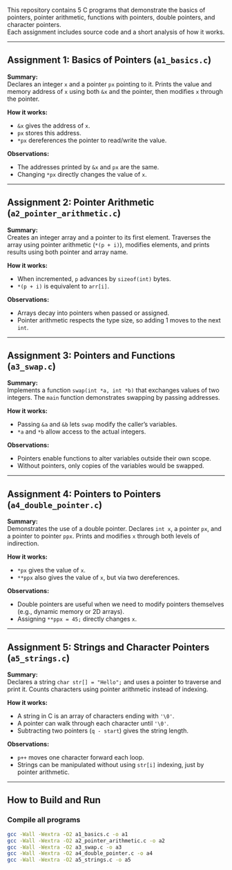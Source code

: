 This repository contains 5 C programs that demonstrate the basics of pointers, pointer arithmetic, functions with pointers, double pointers, and character pointers.  
Each assignment includes source code and a short analysis of how it works.

---

## Assignment 1: Basics of Pointers (`a1_basics.c`)

**Summary:**  
Declares an integer `x` and a pointer `px` pointing to it. Prints the value and memory address of `x` using both `&x` and the pointer, then modifies `x` through the pointer.

**How it works:**  
- `&x` gives the address of `x`.  
- `px` stores this address.  
- `*px` dereferences the pointer to read/write the value.  

**Observations:**  
- The addresses printed by `&x` and `px` are the same.  
- Changing `*px` directly changes the value of `x`.

---

## Assignment 2: Pointer Arithmetic (`a2_pointer_arithmetic.c`)

**Summary:**  
Creates an integer array and a pointer to its first element. Traverses the array using pointer arithmetic (`*(p + i)`), modifies elements, and prints results using both pointer and array name.

**How it works:**  
- When incremented, `p` advances by `sizeof(int)` bytes.  
- `*(p + i)` is equivalent to `arr[i]`.  

**Observations:**  
- Arrays decay into pointers when passed or assigned.  
- Pointer arithmetic respects the type size, so adding 1 moves to the next `int`.

---

## Assignment 3: Pointers and Functions (`a3_swap.c`)

**Summary:**  
Implements a function `swap(int *a, int *b)` that exchanges values of two integers. The `main` function demonstrates swapping by passing addresses.

**How it works:**  
- Passing `&a` and `&b` lets `swap` modify the caller’s variables.  
- `*a` and `*b` allow access to the actual integers.

**Observations:**  
- Pointers enable functions to alter variables outside their own scope.  
- Without pointers, only copies of the variables would be swapped.

---

## Assignment 4: Pointers to Pointers (`a4_double_pointer.c`)

**Summary:**  
Demonstrates the use of a double pointer. Declares `int x`, a pointer `px`, and a pointer to pointer `ppx`. Prints and modifies `x` through both levels of indirection.

**How it works:**  
- `*px` gives the value of `x`.  
- `**ppx` also gives the value of `x`, but via two dereferences.  

**Observations:**  
- Double pointers are useful when we need to modify pointers themselves (e.g., dynamic memory or 2D arrays).  
- Assigning `**ppx = 45;` directly changes `x`.

---

## Assignment 5: Strings and Character Pointers (`a5_strings.c`)

**Summary:**  
Declares a string `char str[] = "Hello";` and uses a pointer to traverse and print it. Counts characters using pointer arithmetic instead of indexing.

**How it works:**  
- A string in C is an array of characters ending with `'\0'`.  
- A pointer can walk through each character until `'\0'`.  
- Subtracting two pointers (`q - start`) gives the string length.  

**Observations:**  
- `p++` moves one character forward each loop.  
- Strings can be manipulated without using `str[i]` indexing, just by pointer arithmetic.

---

## How to Build and Run

### Compile all programs
```bash
gcc -Wall -Wextra -O2 a1_basics.c -o a1
gcc -Wall -Wextra -O2 a2_pointer_arithmetic.c -o a2
gcc -Wall -Wextra -O2 a3_swap.c -o a3
gcc -Wall -Wextra -O2 a4_double_pointer.c -o a4
gcc -Wall -Wextra -O2 a5_strings.c -o a5
